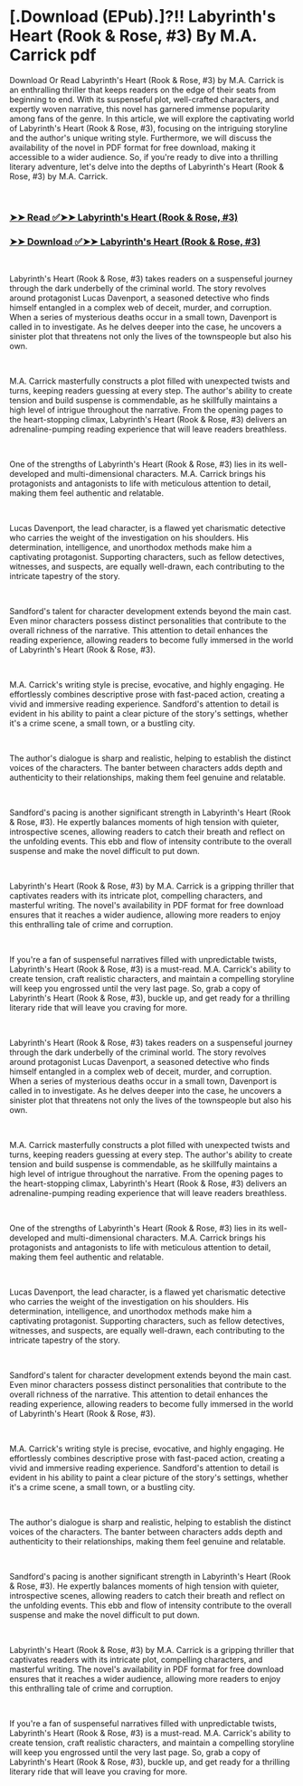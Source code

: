 # [.Download (EPub).]?!! Labyrinth's Heart (Rook & Rose, #3) By M.A. Carrick pdf

<p>Download Or Read Labyrinth's Heart (Rook & Rose, #3) by M.A. Carrick is an enthralling thriller that keeps readers on the edge of their seats from beginning to end. With its suspenseful plot, well-crafted characters, and expertly woven narrative, this novel has garnered immense popularity among fans of the genre. In this article, we will explore the captivating world of Labyrinth's Heart (Rook & Rose, #3), focusing on the intriguing storyline and the author's unique writing style. Furthermore, we will discuss the availability of the novel in PDF format for free download, making it accessible to a wider audience. So, if you're ready to dive into a thrilling literary adventure, let's delve into the depths of Labyrinth's Heart (Rook & Rose, #3) by M.A. Carrick.</p>
<p>&nbsp;</p>

### [➤➤ Read ✅➤➤ Labyrinth's Heart (Rook & Rose, #3)](https://pdfworldcenter.com/?book=59954183)

### [➤➤ Download ✅➤➤ Labyrinth's Heart (Rook & Rose, #3)](https://pdfworldcenter.com/?book=59954183)

<p>&nbsp;</p>
<p>Labyrinth's Heart (Rook & Rose, #3) takes readers on a suspenseful journey through the dark underbelly of the criminal world. The story revolves around protagonist Lucas Davenport, a seasoned detective who finds himself entangled in a complex web of deceit, murder, and corruption. When a series of mysterious deaths occur in a small town, Davenport is called in to investigate. As he delves deeper into the case, he uncovers a sinister plot that threatens not only the lives of the townspeople but also his own.</p>
<p>&nbsp;</p>
<p>M.A. Carrick masterfully constructs a plot filled with unexpected twists and turns, keeping readers guessing at every step. The author's ability to create tension and build suspense is commendable, as he skillfully maintains a high level of intrigue throughout the narrative. From the opening pages to the heart-stopping climax, Labyrinth's Heart (Rook & Rose, #3) delivers an adrenaline-pumping reading experience that will leave readers breathless.</p>
<p>&nbsp;</p>
<p>One of the strengths of Labyrinth's Heart (Rook & Rose, #3) lies in its well-developed and multi-dimensional characters. M.A. Carrick brings his protagonists and antagonists to life with meticulous attention to detail, making them feel authentic and relatable.</p>
<p>&nbsp;</p>
<p>Lucas Davenport, the lead character, is a flawed yet charismatic detective who carries the weight of the investigation on his shoulders. His determination, intelligence, and unorthodox methods make him a captivating protagonist. Supporting characters, such as fellow detectives, witnesses, and suspects, are equally well-drawn, each contributing to the intricate tapestry of the story.</p>
<p>&nbsp;</p>
<p>Sandford's talent for character development extends beyond the main cast. Even minor characters possess distinct personalities that contribute to the overall richness of the narrative. This attention to detail enhances the reading experience, allowing readers to become fully immersed in the world of Labyrinth's Heart (Rook & Rose, #3).</p>
<p>&nbsp;</p>
<p>M.A. Carrick's writing style is precise, evocative, and highly engaging. He effortlessly combines descriptive prose with fast-paced action, creating a vivid and immersive reading experience. Sandford's attention to detail is evident in his ability to paint a clear picture of the story's settings, whether it's a crime scene, a small town, or a bustling city.</p>
<p>&nbsp;</p>
<p>The author's dialogue is sharp and realistic, helping to establish the distinct voices of the characters. The banter between characters adds depth and authenticity to their relationships, making them feel genuine and relatable.</p>
<p>&nbsp;</p>
<p>Sandford's pacing is another significant strength in Labyrinth's Heart (Rook & Rose, #3). He expertly balances moments of high tension with quieter, introspective scenes, allowing readers to catch their breath and reflect on the unfolding events. This ebb and flow of intensity contribute to the overall suspense and make the novel difficult to put down.</p>
<p>&nbsp;</p>
<p>Labyrinth's Heart (Rook & Rose, #3) by M.A. Carrick is a gripping thriller that captivates readers with its intricate plot, compelling characters, and masterful writing. The novel's availability in PDF format for free download ensures that it reaches a wider audience, allowing more readers to enjoy this enthralling tale of crime and corruption.</p>
<p>&nbsp;</p>
<p>If you're a fan of suspenseful narratives filled with unpredictable twists, Labyrinth's Heart (Rook & Rose, #3) is a must-read. M.A. Carrick's ability to create tension, craft realistic characters, and maintain a compelling storyline will keep you engrossed until the very last page. So, grab a copy of Labyrinth's Heart (Rook & Rose, #3), buckle up, and get ready for a thrilling literary ride that will leave you craving for more.</p>
<p>&nbsp;</p>
<p>Labyrinth's Heart (Rook & Rose, #3) takes readers on a suspenseful journey through the dark underbelly of the criminal world. The story revolves around protagonist Lucas Davenport, a seasoned detective who finds himself entangled in a complex web of deceit, murder, and corruption. When a series of mysterious deaths occur in a small town, Davenport is called in to investigate. As he delves deeper into the case, he uncovers a sinister plot that threatens not only the lives of the townspeople but also his own.</p>
<p>&nbsp;</p>
<p>M.A. Carrick masterfully constructs a plot filled with unexpected twists and turns, keeping readers guessing at every step. The author's ability to create tension and build suspense is commendable, as he skillfully maintains a high level of intrigue throughout the narrative. From the opening pages to the heart-stopping climax, Labyrinth's Heart (Rook & Rose, #3) delivers an adrenaline-pumping reading experience that will leave readers breathless.</p>
<p>&nbsp;</p>
<p>One of the strengths of Labyrinth's Heart (Rook & Rose, #3) lies in its well-developed and multi-dimensional characters. M.A. Carrick brings his protagonists and antagonists to life with meticulous attention to detail, making them feel authentic and relatable.</p>
<p>&nbsp;</p>
<p>Lucas Davenport, the lead character, is a flawed yet charismatic detective who carries the weight of the investigation on his shoulders. His determination, intelligence, and unorthodox methods make him a captivating protagonist. Supporting characters, such as fellow detectives, witnesses, and suspects, are equally well-drawn, each contributing to the intricate tapestry of the story.</p>
<p>&nbsp;</p>
<p>Sandford's talent for character development extends beyond the main cast. Even minor characters possess distinct personalities that contribute to the overall richness of the narrative. This attention to detail enhances the reading experience, allowing readers to become fully immersed in the world of Labyrinth's Heart (Rook & Rose, #3).</p>
<p>&nbsp;</p>
<p>M.A. Carrick's writing style is precise, evocative, and highly engaging. He effortlessly combines descriptive prose with fast-paced action, creating a vivid and immersive reading experience. Sandford's attention to detail is evident in his ability to paint a clear picture of the story's settings, whether it's a crime scene, a small town, or a bustling city.</p>
<p>&nbsp;</p>
<p>The author's dialogue is sharp and realistic, helping to establish the distinct voices of the characters. The banter between characters adds depth and authenticity to their relationships, making them feel genuine and relatable.</p>
<p>&nbsp;</p>
<p>Sandford's pacing is another significant strength in Labyrinth's Heart (Rook & Rose, #3). He expertly balances moments of high tension with quieter, introspective scenes, allowing readers to catch their breath and reflect on the unfolding events. This ebb and flow of intensity contribute to the overall suspense and make the novel difficult to put down.</p>
<p>&nbsp;</p>
<p>Labyrinth's Heart (Rook & Rose, #3) by M.A. Carrick is a gripping thriller that captivates readers with its intricate plot, compelling characters, and masterful writing. The novel's availability in PDF format for free download ensures that it reaches a wider audience, allowing more readers to enjoy this enthralling tale of crime and corruption.</p>
<p>&nbsp;</p>
<p>If you're a fan of suspenseful narratives filled with unpredictable twists, Labyrinth's Heart (Rook & Rose, #3) is a must-read. M.A. Carrick's ability to create tension, craft realistic characters, and maintain a compelling storyline will keep you engrossed until the very last page. So, grab a copy of Labyrinth's Heart (Rook & Rose, #3), buckle up, and get ready for a thrilling literary ride that will leave you craving for more.</p>
<p>&nbsp;</p>
